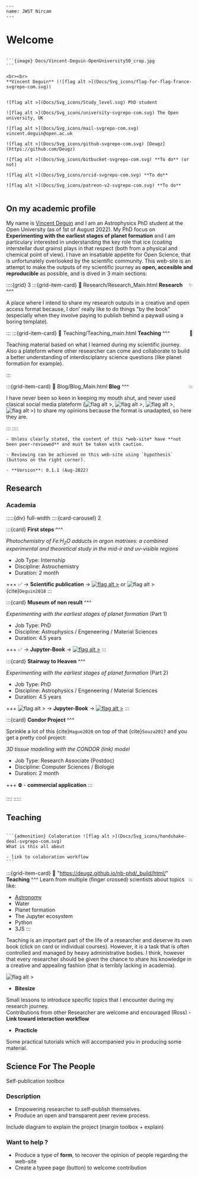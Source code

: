 ```{image} Docs/JWST_cloud1.jpg
---
name: JWST Nircam
---
```

# Welcome  

````{margin} 

```{image} Docs/Vincent-Deguin-OpenUniversity50_crop.jpg
```

<br><br>
**Vincent Deguin** (![flag alt >](Docs/Svg_icons/flag-for-flag-france-svgrepo-com.svg)) 


![flag alt >](Docs/Svg_icons/Study_level.svg) PhD student

![flag alt >](Docs/Svg_icons/university-svgrepo-com.svg) The Open university, UK

![flag alt >](Docs/Svg_icons/mail-svgrepo-com.svg) vincent.deguin@open.ac.uk

![flag alt >](Docs/Svg_icons/github-svgrepo-com.svg) [Deugz](https://github.com/Deugz)

![flag alt >](Docs/Svg_icons/bitbucket-svgrepo-com.svg) **To do** (or not)

![flag alt >](Docs/Svg_icons/orcid-svgrepo-com.svg) **To do**

![flag alt >](Docs/Svg_icons/patreon-v2-svgrepo-com.svg) **To do**


````

## On my academic profile


My name is  [Vincent Deguin](https://50.open.ac.uk/photography/vincent) and I am an Astrophysics PhD student at the Open University (as of 1st of August 2022). My PhD focus on **Experimenting with the earliest stages of planet formation** and I am particulary interested in understanding the key role that ice (coating interstellar dust grains) plays in that respect (both from a physical and chemical point of view). I have an insatiable appetite for Open Science, that is unfortunately overlooked by the scientific community. This web-site is an attempt to make the outputs of my scientific journey as **open, accesible and reproducible** as possible, and is dived in 3 main sections:



::::{grid} 3
:::{grid-item-card}
:link: Research/Research_Main.html
**Research** <span style="float: right">&#10024;</span>
^^^

A place where I intend to share my research outputs in a creative and open access format because, I don' really like to do things "by the book" (especially when they involve paying to publish behind a paywall using a boring template). 

:::
:::{grid-item-card}
:link: Teaching/Teaching_main.html
**Teaching** <span style="float: right">&#128640;</span>
^^^

Teaching material based on what I learned during my scientific journey. Also a plateform where other researcher can come and collaborate to build a better understanding of interdisciplanry science questions (like planet formation for example).

:::

:::{grid-item-card}
:link: Blog/Blog_Main.html
**Blog** <span style="float: right">&#128165;</span>
^^^

I have never been so keen in keeping my mouth shut, and never used clasical social media plateform (![flag alt >](Docs/Svg_icons/interdiction/twitter_forbidden.png), ![flag alt >](Docs/Svg_icons/interdiction/facebook_forbidden.png), ![flag alt >](Docs/Svg_icons/interdiction/instagram_forbidden.png), ![flag alt >](Docs/Svg_icons/interdiction/linkedin_forbidden.png)) to share my opinions because the format is unadapted, so here they are.

:::
::::

```{warning}
- Unless clearly stated, the content of this *web-site* have **not been peer-reviewed** and must be taken with caution.

- Reviewing can be achieved on this web-site using `hypothesis` (buttons on the right corner).

- **Version**: 0.1.1 (Aug-2022)

```

## Research 

### Academia

:::::{div} full-width
::::{card-carousel} 2

:::{card} 
**First steps**
^^^

*Photochemistry of Fe:H<sub>2</sub>O adducts in argon matrixes: a combined experimental and theoretical study in the mid-ir and uv-visible regions*

- Job Type: Internship
- Discipline: Astrochemistry
- Duration: 2 month

+++
&#9989; &#x2192;  **Scientific publication**  &#x2192; <a href="https://pubs.acs.org/doi/abs/10.1021/acs.jpca.7b09681">![flag alt >](Docs/Svg_icons/coins-money-svgrepo-com.svg)</a> or ![flag alt >](Docs/Svg_icons/pdf-svgrepo-com.svg) {cite}`Deguin2018`
:::

:::{card} 
**Museum of non result**
^^^

*Experimenting with the earliest stages of planet formation* (Part 1)

- Job Type: PhD
- Discipline: Astrophysics / Engeneering / Material Sciences
- Duration: 4.5 years



+++
&#9989; &#x2192; **Jupyter-Book** &#x2192; <a href="https://deugz.github.io/nb-museum/_build/html/">![flag alt >](Docs/Svg_icons/jupyter-svgrepo-com.svg)</a>
:::

:::{card} 
**Stairway to Heaven**
^^^

*Experimenting with the earliest stages of planet formation* (Part 2)


- Job Type: PhD
- Discipline: Astrophysics / Engeneering / Material Sciences
- Duration: 4.5 years

+++
![flag alt >](Docs/Svg_icons/Under_construction.svg) &#x2192; **Jupyter-Book** &#x2192; <a href="https://deugz.github.io/nb-phd/_build/html/">![flag alt >](Docs/Svg_icons/jupyter-svgrepo-com.svg)</a>
:::

:::{card} 
**Condor Project**
^^^

Sprinkle a lot of this {cite}`Hague2020` on top of that {cite}`Souza2017` and you get a pretty cool project:  

*3D tissue modelling with the CONDOR (link) model* 


- Job Type: Research Associate (Postdoc)
- Discipline: Computer Sciences / Biologie
- Duration: 2 month


+++
&#x26D4; - **commercial application**
:::

::::
:::::

## Teaching

````{margin} 

```{admonition} Colaboration ![flag alt >](Docs/Svg_icons/handshake-deal-svgrepo-com.svg)
What is this all about

- link to colaboration workflow
```

````

<article id="P1">
    
<div id="subdiv2">


:::{grid-item-card}
:link: "https://deugz.github.io/nb-phd/_build/html/"
**Teaching** <span style="float: right">&#128165;</span>
^^^
Learn from multiple (finger crossed) scientists about topics like:
- [Astronomy](https://deugz.github.io/nb-Teaching/_build/html/Bitesize/Astronomy/Astronomy_101/Astronomy_101.html)
- Water
- Planet formation
- The Jupyter ecosystem
- Python
- 3JS
:::
    
</div>
    
<div id="subdiv2">    
  
Teaching is an important part of the life of a researcher and deserve its own book (click on card or individual courses). However, it is a task that is often controlled and managed by heavy administrative bodies. I think, however that every researcher should be given the chance to share his knowledge in a creative and appealing fashion (that is terribly lacking in academia).  

</div>
    
</article>


![flag alt >](Docs/Svg_icons/handshake-deal-svgrepo-com.svg)

- **Bitesize**

Small lessons to introduce specific topics that I encounter during my research journey.  
Contributions from other Researcher are welcome and encouraged (Ross) - **Link toward interaction workflow**

- **Practicle**

Some practical tutorials which will accompanied you in producing some material.


## Science For The People 



<p class="emphase">Self-publication toolbox</p>

### Description

- Empowering researcher to self-publish themselves.
- Produce an open and transparent peer review process.


Include diagram to  explain the project 
(margin toolbox + explain)

### Want to help ?

- Produce a type of **form**, to recover the opinion of people regarding the web-site
- Create a typee page (button) to welcome contribution

